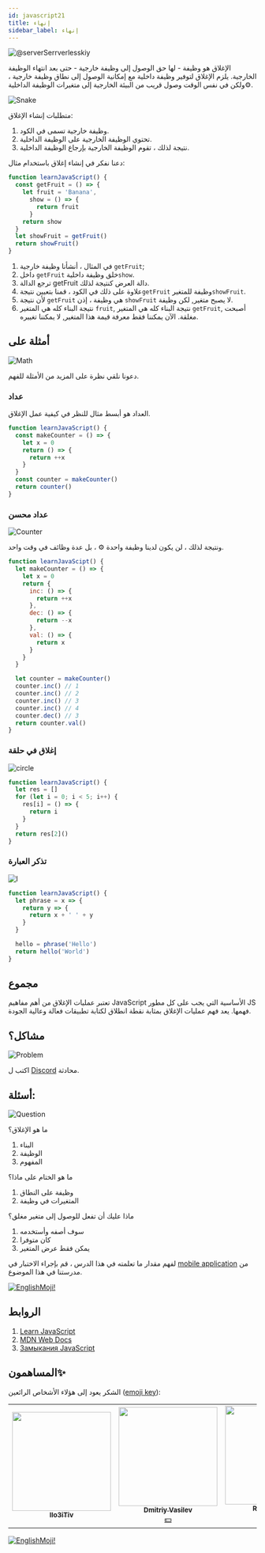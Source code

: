 ```yaml
---
id: javascript21
title: إنهاء
sidebar_label: إنهاء
---
```


![@serverSerrverlesskiy](/img/javascript/headers/20.jpg)

الإغلاق هو وظيفة - لها حق الوصول إلى وظيفة خارجية - حتى بعد انتهاء الوظيفة الخارجية. يلزم الإغلاق لتوفير وظيفة داخلية مع إمكانية الوصول إلى نطاق وظيفة خارجية️ ، ولكن في نفس الوقت وصول قريب من البيئة الخارجية إلى متغيرات الوظيفة الداخلية⚙️.

![Snake](https://media.giphy.com/media/3oFzmdjqH15YebLQ52/giphy.gif)

متطلبات إنشاء الإغلاق:

1. وظيفة خارجية تسمى في الكود.
2. تحتوي الوظيفة الخارجية على الوظيفة الداخلية.
3. نتيجة لذلك ، تقوم الوظيفة الخارجية بإرجاع الوظيفة الداخلية.

دعنا نفكر في إنشاء إغلاق باستخدام مثال:

```jsx live
function learnJavaScript() {
  const getFruit = () => {
    let fruit = 'Banana',
      show = () => {
        return fruit
      }
    return show
  }
  let showFruit = getFruit()
  return showFruit()
}
```

1. في المثال ، أنشأنا وظيفة خارجية `getFruit`;
2. داخل `getFruit` خلق وظيفة داخلية`show`.
3. ترجع الدالة getFruit دالة العرض كنتيجة لذلك.
4. علاوة على ذلك في الكود ، قمنا بتعيين نتيجة`getFruit` وظيفة للمتغير`showFruit`.
5. لأن نتيجة `getFruit` هي وظيفة ، إذن `showFruit` لا يصبح متغير, لكن وظيفة.
6. نتيجة البناء كله هي المتغير `fruit`, نتيجة البناء كله هي المتغير `getFruit`, أصبحت مغلقة. الآن يمكننا فقط معرفة قيمة هذا المتغير, لا يمكننا تغييره.

## أمثلة على

![Math](https://media.giphy.com/media/xT1Ra5h24Eliux3UVq/giphy.gif)

دعونا نلقي نظرة على المزيد من الأمثلة للفهم.

### عداد

العداد هو أبسط مثال للنظر في كيفية عمل الإغلاق.

<!-- ![Counter](https://media.giphy.com/media/QSNvClMu5zWJW/giphy.gif) -->

```jsx live
function learnJavaScript() {
  const makeCounter = () => {
    let x = 0
    return () => {
      return ++x
    }
  }
  const counter = makeCounter()
  return counter()
}
```

### عداد محسن

![Counter](https://media.giphy.com/media/3o6Zt6fzS6qEbLhKWQ/giphy.gif)

ونتيجة لذلك ، لن يكون لدينا وظيفة واحدة ⚙️ ، بل عدة وظائف في وقت واحد.

```jsx live
function learnJavaScipt() {
  let makeCounter = () => {
    let x = 0
    return {
      inc: () => {
        return ++x
      },
      dec: () => {
        return --x
      },
      val: () => {
        return x
      }
    }
  }

  let counter = makeCounter()
  counter.inc() // 1
  counter.inc() // 2
  counter.inc() // 3
  counter.inc() // 4
  counter.dec() // 3
  return counter.val()
}
```

### إغلاق في حلقة

![circle](https://media.giphy.com/media/u5s2ezDicmyuA/giphy.gif)

```jsx live
function learnJavaScript() {
  let res = []
  for (let i = 0; i < 5; i++) {
    res[i] = () => {
      return i
    }
  }
  return res[2]()
}
```

### تذكر العبارة

![l](https://media.giphy.com/media/l4pTfqyI6TCjUW4Yo/giphy.gif)

```jsx live
function learnJavaScript() {
  let phrase = x => {
    return y => {
      return x + ' ' + y
    }
  }

  hello = phrase('Hello')
  return hello('World')
}
```

## مجموع

تعتبر عمليات الإغلاق من أهم مفاهيم JavaScript الأساسية التي يجب على كل مطور JS فهمها. يعد فهم عمليات الإغلاق بمثابة نقطة انطلاق لكتابة تطبيقات فعالة وعالية الجودة.

## مشاكل؟

![Problem](https://media.giphy.com/media/xTiTnGeUsWOEwsGoG4/giphy.gif)

اكتب ل [Discord](https://discord.gg/6GDAfXn) محادثة.

## أسئلة:

![Question](https://media.giphy.com/media/l0HlRnAWXxn0MhKLK/giphy.gif)

ما هو الإغلاق؟

1. البناء
2. الوظيفة
3. المفهوم

ما هو الختام على ماذا؟

1. وظيفة على النطاق
2. المتغيرات في وظيفة

ماذا عليك أن تفعل للوصول إلى متغير مغلق؟

1. سوف أصفه وأستخدمه
2. كان متوفرا
3. يمكن فقط عرض المتغير

لفهم مقدار ما تعلمته في هذا الدرس ، قم بإجراء الاختبار في [mobile application](http://onelink.to/njhc95) من مدرستنا في هذا الموضوع.

[![EnglishMoji!](/img/logo/NeuroCoder.png)](https://vk.com/neurocoder)

## الروابط

1. [Learn JavaScript](https://learn.javascript.ru/closures)
2. [MDN Web Docs](https://developer.mozilla.org/ru/docs/Web/JavaScript/Closures)
3. [Замыкания JavaScript](https://medium.com/@stasonmars/понимаем-замыкания-в-javascript-раз-и-навсегда-c211805b6898)

## المساهمون✨

الشكر يعود إلى هؤلاء الأشخاص الرائعين ([emoji key](https://allcontributors.org/docs/en/emoji-key)):

<!-- ALL-CONTRIBUTORS-LIST:START - Do not remove or modify this section -->
<!-- prettier-ignore-start -->
<!-- markdownlint-disable -->
<table>
  <tr> 
    <td align="center"><a href="https://github.com/IIo3iTiv"><img src="https://avatars1.githubusercontent.com/u/72025062?v=4?s=200" width="200px;" alt=""/><br /><sub><b>IIo3iTiv</b></sub></a><br /><a href="https://github.com/gHashTag/react-native-village/commits?author=IIo3iTiv" title="Documentation">  </a></td>
    <td align="center"><a href="https://fullstackserverless.github.io/"><img src="https://avatars0.githubusercontent.com/u/6774813?v=4?s=200" width="200px;" alt=""/><br /><sub><b>Dmitriy Vasilev</b></sub></a><br /><a href="#financial-gHashTag" title="Financial">💵</a></td>
    <td align="center"><a href="https://github.com/Resoner2005"><img src="https://avatars1.githubusercontent.com/u/75675814?v=4?s=200" width="200px;" alt=""/><br /><sub><b>Resoner2005</b></sub></a><br /><a href="https://github.com/gHashTag/react-native-village/issues?q=author%3AResoner2005" title="Bug reports">🐛 🎨 🖋</a></td>
    <td align="center"><a href="https://github.com/Navernoss"><img src="https://avatars0.githubusercontent.com/u/75784137?v=4?s=200" width="200px;" alt=""/><br /><sub><b>Navernoss</b></sub></a><br /><a href="#content-Navernoss" title="Content">🖋 🐛 🎨 </a></td>
  </tr>
</table>

<!-- markdownlint-restore -->
<!-- prettier-ignore-end -->

<!-- ALL-CONTRIBUTORS-LIST:END -->

[![EnglishMoji!](/img/logo/NeuroCoder.png)](https://vk.com/neurocoder)
